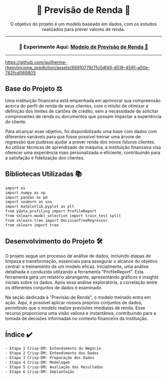 <h1 align="center">
    💸 Previsão de Renda 💸</a>
</h1>

<p align="center"> O objetivo do projeto é um modelo baseado em dados, com os estudos realizados para prever valores de renda. </p>

---
<h3 align="center">
    🎈 Experimente Aqui: <a href="https://income-prediction.streamlit.app/">Modelo de Previsão de Renda 🎈 </a>
</h3>

---

https://github.com/guilherme-rhein/income_prediction/assets/88910779/7fc0df49-d519-4591-a00e-782fcd069805


## Base do Projeto ⚖️

Uma instituição financeira está empenhada em aprimorar sua compreensão acerca do perfil de renda de seus clientes,
com o intuito de otimizar a definição dos limites de cartões de crédito, sem a necessidade de solicitar comprovantes
de renda ou documentos que possam impactar a experiência do cliente.

Para alcançar esse objetivo, foi disponibilizado uma base com dados com diferentes variáveis para que fosse possível
treinar uma árvore de regressão que pudesse ajudar a prever renda dos novos futuros clientes. 
Ao utilizar técnicas de aprendizado de máquina, a instituição financeira visa oferecer uma experiência mais 
personalizada e eficiente, contribuindo para a satisfação e fidelização dos clientes.

## Bibliotecas Utilizadas 📚

```bash
import os
import numpy as np
import pandas as pd
import seaborn as sns
import matplotlib.pyplot as plt
from ydata_profiling import ProfileReport
from sklearn.model_selection import train_test_split
from sklearn.tree import DecisionTreeRegressor
from sklearn import tree
```

## Desenvolvimento do Projeto 🛠️

O projeto segue um processo de análise de dados, incluindo etapas de limpeza e transformação, 
essenciais para assegurar o alcance do objetivo central: o treinamento de um modelo eficaz. Inicialmente, 
uma análise detalhada é conduzida utilizando a ferramenta "ProfileReport". Esta ferramenta gera um relatório 
abrangente, apresentando gráficos e insights iniciais sobre os dados. Após essa análise exploratória, a 
correlação entre os diferentes conjuntos de dados é examinado.

Na seção dedicada à "Previsão de Renda", o modelo treinado entra em ação. Aqui, é possível aplicar nossos próprios 
conjuntos de dados, permitindo que o modelo realize previsões imediatas de renda. Esse recurso proporciona uma visão 
valiosa e instantânea, contribuindo para a tomada de decisões informadas no contexto financeiro da instituição.

## Índice ✔️

```bash
- Etapa 1 Crisp-DM: Entendimento do Negócio
- Etapa 2 Crisp-DM: Entendimento dos Dados
- Etapa 3 Crisp-DM: Preparação dos Dados
- Etapa 4 Crisp-DM: Modelagem
- Etapa 5 Crisp-DM: Avaliação dos Resultados
- Etapa 6 Crisp-DM: Implantação
```
